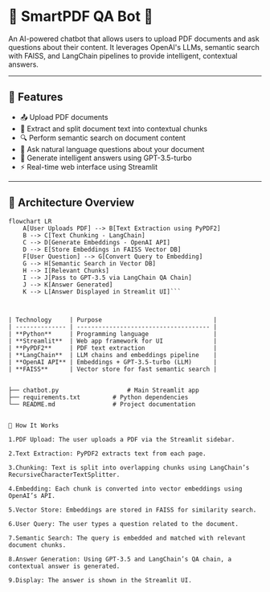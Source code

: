 # 📄 SmartPDF QA Bot 🤖

An AI-powered chatbot that allows users to upload PDF documents and ask questions about their content. It leverages OpenAI's LLMs, semantic search with FAISS, and LangChain pipelines to provide intelligent, contextual answers.

---

## 🚀 Features

- 📤 Upload PDF documents
- 🧠 Extract and split document text into contextual chunks
- 🔍 Perform semantic search on document content
- 💬 Ask natural language questions about your document
- 🤖 Generate intelligent answers using GPT-3.5-turbo
- ⚡ Real-time web interface using Streamlit

---

## 🧱 Architecture Overview

```mermaid
flowchart LR
    A[User Uploads PDF] --> B[Text Extraction using PyPDF2]
    B --> C[Text Chunking - LangChain]
    C --> D[Generate Embeddings - OpenAI API]
    D --> E[Store Embeddings in FAISS Vector DB]
    F[User Question] --> G[Convert Query to Embedding]
    G --> H[Semantic Search in Vector DB]
    H --> I[Relevant Chunks]
    I --> J[Pass to GPT-3.5 via LangChain QA Chain]
    J --> K[Answer Generated]
    K --> L[Answer Displayed in Streamlit UI]```



| Technology     | Purpose                               |
| -------------- | ------------------------------------- |
| **Python**     | Programming language                  |
| **Streamlit**  | Web app framework for UI              |
| **PyPDF2**     | PDF text extraction                   |
| **LangChain**  | LLM chains and embeddings pipeline    |
| **OpenAI API** | Embeddings + GPT-3.5-turbo (LLM)      |
| **FAISS**      | Vector store for fast semantic search |


├── chatbot.py                   # Main Streamlit app
├── requirements.txt         # Python dependencies
└── README.md                # Project documentation


🧪 How It Works

1.PDF Upload: The user uploads a PDF via the Streamlit sidebar.

2.Text Extraction: PyPDF2 extracts text from each page.

3.Chunking: Text is split into overlapping chunks using LangChain’s RecursiveCharacterTextSplitter.

4.Embedding: Each chunk is converted into vector embeddings using OpenAI’s API.

5.Vector Store: Embeddings are stored in FAISS for similarity search.

6.User Query: The user types a question related to the document.

7.Semantic Search: The query is embedded and matched with relevant document chunks.

8.Answer Generation: Using GPT-3.5 and LangChain’s QA chain, a contextual answer is generated.

9.Display: The answer is shown in the Streamlit UI.



